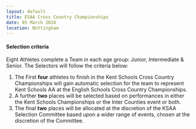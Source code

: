 ```yaml
---
layout: default
title: ESAA Cross Country Championships
date: 05 March 2016
location: Nottingham
---
```


#### Selection criteria

Eight Athletes complete a Team in each age group: Junior, Intermediate & Senior. The Selectors will follow the criteria below:

1. The First **four** athletes to finish in the Kent Schools Cross Country Championships will gain automatic selection for the team to represent Kent Schools AA at the English Schools Cross Country Championships.
2. A further **two** places will be selected based on performances in either the Kent Schools Championships or the Inter Counties event or both.
3. The final **two** places will be allocated at the discretion of the KSAA Selection Committee based upon a wider range of events, chosen at the discretion of the Committee.